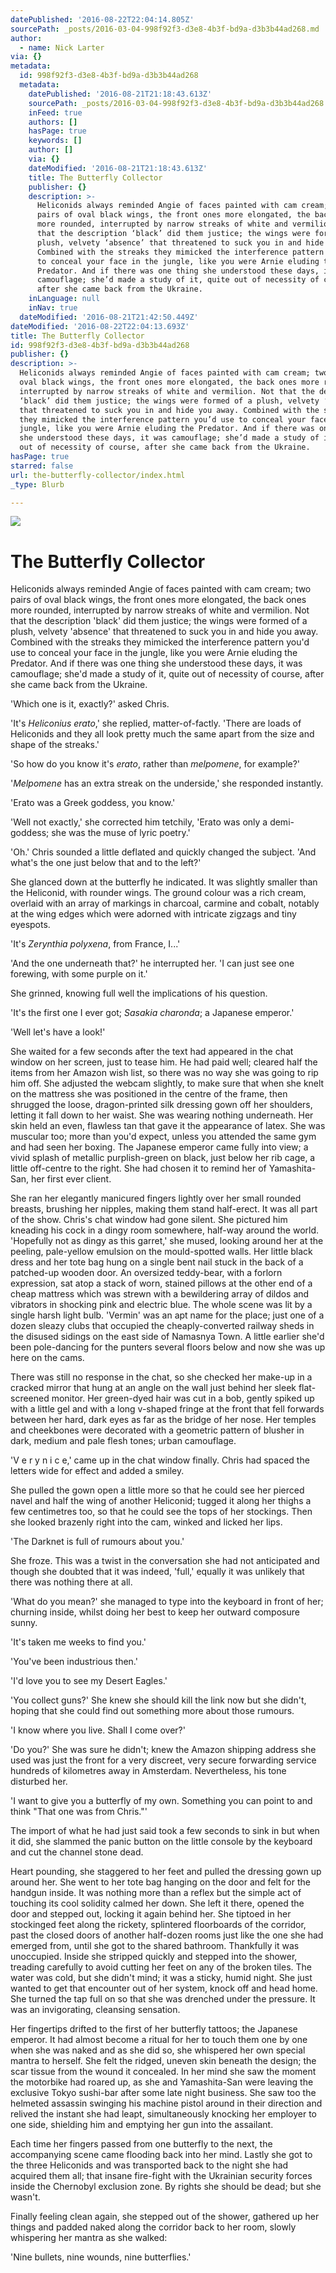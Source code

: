```yaml
---
datePublished: '2016-08-22T22:04:14.805Z'
sourcePath: _posts/2016-03-04-998f92f3-d3e8-4b3f-bd9a-d3b3b44ad268.md
author:
  - name: Nick Larter
via: {}
metadata:
  id: 998f92f3-d3e8-4b3f-bd9a-d3b3b44ad268
  metadata:
    datePublished: '2016-08-21T21:18:43.613Z'
    sourcePath: _posts/2016-03-04-998f92f3-d3e8-4b3f-bd9a-d3b3b44ad268.md
    inFeed: true
    authors: []
    hasPage: true
    keywords: []
    author: []
    via: {}
    dateModified: '2016-08-21T21:18:43.613Z'
    title: The Butterfly Collector
    publisher: {}
    description: >-
      Heliconids always reminded Angie of faces painted with cam cream; two
      pairs of oval black wings, the front ones more elongated, the back ones
      more rounded, interrupted by narrow streaks of white and vermilion. Not
      that the description ‘black’ did them justice; the wings were formed of a
      plush, velvety ‘absence’ that threatened to suck you in and hide you away.
      Combined with the streaks they mimicked the interference pattern you’d use
      to conceal your face in the jungle, like you were Arnie eluding the
      Predator. And if there was one thing she understood these days, it was
      camouflage; she’d made a study of it, quite out of necessity of course,
      after she came back from the Ukraine.
    inLanguage: null
    inNav: true
  dateModified: '2016-08-21T21:42:50.449Z'
dateModified: '2016-08-22T22:04:13.693Z'
title: The Butterfly Collector
id: 998f92f3-d3e8-4b3f-bd9a-d3b3b44ad268
publisher: {}
description: >-
  Heliconids always reminded Angie of faces painted with cam cream; two pairs of
  oval black wings, the front ones more elongated, the back ones more rounded,
  interrupted by narrow streaks of white and vermilion. Not that the description
  ‘black’ did them justice; the wings were formed of a plush, velvety ‘absence’
  that threatened to suck you in and hide you away. Combined with the streaks
  they mimicked the interference pattern you’d use to conceal your face in the
  jungle, like you were Arnie eluding the Predator. And if there was one thing
  she understood these days, it was camouflage; she’d made a study of it, quite
  out of necessity of course, after she came back from the Ukraine.
hasPage: true
starred: false
url: the-butterfly-collector/index.html
_type: Blurb

---
```

![](https://the-grid-user-content.s3-us-west-2.amazonaws.com/2ec9db5c-f7ca-4c86-a4de-21f4299123dd.jpg)

# The Butterfly Collector

Heliconids always reminded Angie of faces painted with cam cream; two pairs of oval black wings, the front ones more elongated, the back ones more rounded, interrupted by narrow streaks of white and vermilion. Not that the description 'black' did them justice; the wings were formed of a plush, velvety 'absence' that threatened to suck you in and hide you away. Combined with the streaks they mimicked the interference pattern you'd use to conceal your face in the jungle, like you were Arnie eluding the Predator. And if there was one thing she understood these days, it was camouflage; she'd made a study of it, quite out of necessity of course, after she came back from the Ukraine.

'Which one is it, exactly?' asked Chris.

'It's _Heliconius erato_,' she replied, matter-of-factly. 'There are loads of Heliconids and they all look pretty much the same apart from the size and shape of the streaks.'

'So how do you know it's _erato_, rather than _melpomene_, for example?'

'_Melpomene_ has an extra streak on the underside,' she responded instantly.

'Erato was a Greek goddess, you know.'

'Well not exactly,' she corrected him tetchily, 'Erato was only a demi-goddess; she was the muse of lyric poetry.'

'Oh.' Chris sounded a little deflated and quickly changed the subject. 'And what's the one just below that and to the left?'

She glanced down at the butterfly he indicated. It was slightly smaller than the Heliconid, with rounder wings. The ground colour was a rich cream, overlaid with an array of markings in charcoal, carmine and cobalt, notably at the wing edges which were adorned with intricate zigzags and tiny eyespots.

'It's _Zerynthia polyxena_, from France, I...'

'And the one underneath that?' he interrupted her. 'I can just see one forewing, with some purple on it.'

She grinned, knowing full well the implications of his question.

'It's the first one I ever got; _Sasakia charonda_; a Japanese emperor.'

'Well let's have a look!'

She waited for a few seconds after the text had appeared in the chat window on her screen, just to tease him. He had paid well; cleared half the items from her Amazon wish list, so there was no way she was going to rip him off. She adjusted the webcam slightly, to make sure that when she knelt on the mattress she was positioned in the centre of the frame, then shrugged the loose, dragon-printed silk dressing gown off her shoulders, letting it fall down to her waist. She was wearing nothing underneath. Her skin held an even, flawless tan that gave it the appearance of latex. She was muscular too; more than you'd expect, unless you attended the same gym and had seen her boxing. The Japanese emperor came fully into view; a vivid splash of metallic purplish-green on black, just below her rib cage, a little off-centre to the right. She had chosen it to remind her of Yamashita-San, her first ever client.

She ran her elegantly manicured fingers lightly over her small rounded breasts, brushing her nipples, making them stand half-erect. It was all part of the show. Chris's chat window had gone silent. She pictured him kneading his cock in a dingy room somewhere, half-way around the world. 'Hopefully not as dingy as this garret,' she mused, looking around her at the peeling, pale-yellow emulsion on the mould-spotted walls. Her little black dress and her tote bag hung on a single bent nail stuck in the back of a patched-up wooden door. An oversized teddy-bear, with a forlorn expression, sat atop a stack of worn, stained pillows at the other end of a cheap mattress which was strewn with a bewildering array of dildos and vibrators in shocking pink and electric blue. The whole scene was lit by a single harsh light bulb. 'Vermin' was an apt name for the place; just one of a dozen sleazy clubs that occupied the cheaply-converted railway sheds in the disused sidings on the east side of Namasnya Town. A little earlier she'd been pole-dancing for the punters several floors below and now she was up here on the cams.

There was still no response in the chat, so she checked her make-up in a cracked mirror that hung at an angle on the wall just behind her sleek flat-screened monitor. Her green-dyed hair was cut in a bob, gently spiked up with a little gel and with a long v-shaped fringe at the front that fell forwards between her hard, dark eyes as far as the bridge of her nose. Her temples and cheekbones were decorated with a geometric pattern of blusher in dark, medium and pale flesh tones; urban camouflage.

'V e r y n i c e,' came up in the chat window finally. Chris had spaced the letters wide for effect and added a smiley.

She pulled the gown open a little more so that he could see her pierced navel and half the wing of another Heliconid; tugged it along her thighs a few centimetres too, so that he could see the tops of her stockings. Then she looked brazenly right into the cam, winked and licked her lips.

'The Darknet is full of rumours about you.'

She froze. This was a twist in the conversation she had not anticipated and though she doubted that it was indeed, 'full,' equally it was unlikely that there was nothing there at all.

'What do you mean?' she managed to type into the keyboard in front of her; churning inside, whilst doing her best to keep her outward composure sunny.

'It's taken me weeks to find you.'

'You've been industrious then.'

'I'd love you to see my Desert Eagles.'

'You collect guns?' She knew she should kill the link now but she didn't, hoping that she could find out something more about those rumours.

'I know where you live. Shall I come over?'

'Do you?' She was sure he didn't; knew the Amazon shipping address she used was just the front for a very discreet, very secure forwarding service hundreds of kilometres away in Amsterdam. Nevertheless, his tone disturbed her.

'I want to give you a butterfly of my own. Something you can point to and think "That one was from Chris."'

The import of what he had just said took a few seconds to sink in but when it did, she slammed the panic button on the little console by the keyboard and cut the channel stone dead.

Heart pounding, she staggered to her feet and pulled the dressing gown up around her. She went to her tote bag hanging on the door and felt for the handgun inside. It was nothing more than a reflex but the simple act of touching its cool solidity calmed her down. She left it there, opened the door and stepped out, locking it again behind her. She tiptoed in her stockinged feet along the rickety, splintered floorboards of the corridor, past the closed doors of another half-dozen rooms just like the one she had emerged from, until she got to the shared bathroom. Thankfully it was unoccupied. Inside she stripped quickly and stepped into the shower, treading carefully to avoid cutting her feet on any of the broken tiles. The water was cold, but she didn't mind; it was a sticky, humid night. She just wanted to get that encounter out of her system, knock off and head home. She turned the tap full on so that she was drenched under the pressure. It was an invigorating, cleansing sensation.

Her fingertips drifted to the first of her butterfly tattoos; the Japanese emperor. It had almost become a ritual for her to touch them one by one when she was naked and as she did so, she whispered her own special mantra to herself. She felt the ridged, uneven skin beneath the design; the scar tissue from the wound it concealed. In her mind she saw the moment the motorbike had roared up, as she and Yamashita-San were leaving the exclusive Tokyo sushi-bar after some late night business. She saw too the helmeted assassin swinging his machine pistol around in their direction and relived the instant she had leapt, simultaneously knocking her employer to one side, shielding him and emptying her gun into the assailant.

Each time her fingers passed from one butterfly to the next, the accompanying scene came flooding back into her mind. Lastly she got to the three Heliconids and was transported back to the night she had acquired them all; that insane fire-fight with the Ukrainian security forces inside the Chernobyl exclusion zone. By rights she should be dead; but she wasn't.

Finally feeling clean again, she stepped out of the shower, gathered up her things and padded naked along the corridor back to her room, slowly whispering her mantra as she walked:

'Nine bullets, nine wounds, nine butterflies.'